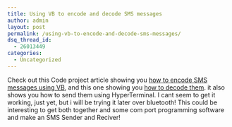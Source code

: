 ```yaml
---
title: Using VB to encode and decode SMS messages
author: admin
layout: post
permalink: /using-vb-to-encode-and-decode-sms-messages/
dsq_thread_id:
  - 26013449
categories:
  - Uncategorized
---
```

Check out this Code project article showing you [how to encode SMS messages using VB][1], and this one showing you [how to decode them][2]. it also shows you how to send them using HyperTerminal. I cant seem to get it working, just yet, but i will be trying it later over bluetooth! This could be interesting to get both together and some com port programming software and make an SMS Sender and Reciver!

 [1]: http://www.codeproject.com/vb/net/PDUEncoder.asp
 [2]: http://www.codeproject.com/vb/net/PDUDecoder.asp